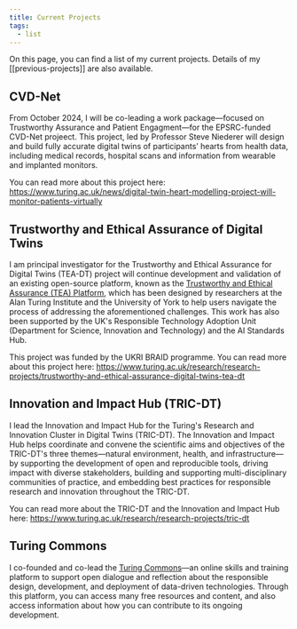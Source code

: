```yaml
---
title: Current Projects
tags:
  - list
---
```

On this page, you can find a list of my current projects. Details of my [[previous-projects]] are also available.

## CVD-Net
From October 2024, I will be co-leading a work package—focused on Trustworthy Assurance and Patient Engagment—for the EPSRC-funded CVD-Net projeect. This project, led by Professor Steve Niederer will design and build fully accurate digital twins of participants’ hearts from health data, including medical records, hospital scans and information from wearable and implanted monitors. 

You can read more about this project here: https://www.turing.ac.uk/news/digital-twin-heart-modelling-project-will-monitor-patients-virtually

## Trustworthy and Ethical Assurance of Digital Twins
I am principal investigator for the Trustworthy and Ethical Assurance for Digital Twins (TEA-DT) project will continue development and validation of an existing open-source platform, known as the [Trustworthy and Ethical Assurance (TEA) Platform](https://github.com/alan-turing-institute/AssurancePlatform), which has been designed by researchers at the Alan Turing Institute and the University of York to help users navigate the process of addressing the aforementioned challenges. This work has also been supported by the UK's Responsible Technology Adoption Unit (Department for Science, Innovation and Technology) and the AI Standards Hub.

This project was funded by the UKRI BRAID programme. You can read more about this project here: https://www.turing.ac.uk/research/research-projects/trustworthy-and-ethical-assurance-digital-twins-tea-dt 

## Innovation and Impact Hub (TRIC-DT)
I lead the Innovation and Impact Hub for the Turing's Research and Innovation Cluster in Digital Twins (TRIC-DT). The Innovation and Impact Hub helps coordinate and convene the scientific aims and objectives of the TRIC-DT's three themes—natural environment, health, and infrastructure—by supporting the development of open and reproducible tools, driving impact with diverse stakeholders, building and supporting multi-disciplinary communities of practice, and embedding best practices for responsible research and innovation throughout the TRIC-DT.

You can read more about the TRIC-DT and the Innovation and Impact Hub here: https://www.turing.ac.uk/research/research-projects/tric-dt

## Turing Commons
I co-founded and co-lead the [Turing Commons](https://alan-turing-institute.github.io/turing-commons)—an online skills and training platform to support open dialogue and reflection about the responsible design, development, and deployment of data-driven technologies. Through this platform, you can access many free resources and content, and also access information about how you can contribute to its ongoing development.
